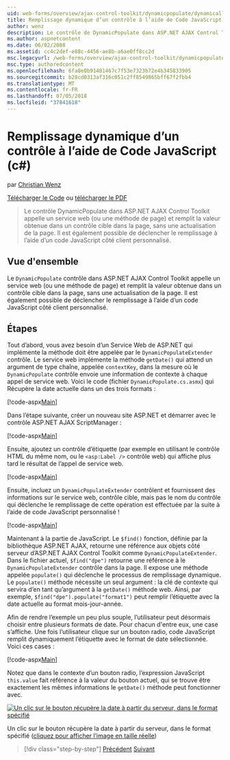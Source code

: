 ```yaml
---
uid: web-forms/overview/ajax-control-toolkit/dynamicpopulate/dynamically-populating-a-control-using-javascript-code-cs
title: Remplissage dynamique d’un contrôle à l’aide de Code JavaScript (c#) | Microsoft Docs
author: wenz
description: Le contrôle de DynamicPopulate dans ASP.NET AJAX Control Toolkit appelle un service web (ou une méthode de page) et remplit la valeur obtenue dans un contrôle cible sur t...
ms.author: aspnetcontent
ms.date: 06/02/2008
ms.assetid: cc4c2def-e88c-4456-ae8b-a6ae0ff8cc2d
msc.legacyurl: /web-forms/overview/ajax-control-toolkit/dynamicpopulate/dynamically-populating-a-control-using-javascript-code-cs
msc.type: authoredcontent
ms.openlocfilehash: 6fa8e0b91481467c7f53e7323b72e4b345833905
ms.sourcegitcommit: b28cd0313af316c051c2ff8549865bff67f2fbb4
ms.translationtype: MT
ms.contentlocale: fr-FR
ms.lasthandoff: 07/05/2018
ms.locfileid: "37841618"
---
```

<a name="dynamically-populating-a-control-using-javascript-code-c"></a>Remplissage dynamique d’un contrôle à l’aide de Code JavaScript (c#)
====================
par [Christian Wenz](https://github.com/wenz)

[Télécharger le Code](http://download.microsoft.com/download/d/8/f/d8f2f6f9-1b7c-46ad-9252-e1fc81bdea3e/dynamicpopulate1.cs.zip) ou [télécharger le PDF](http://download.microsoft.com/download/b/6/a/b6ae89ee-df69-4c87-9bfb-ad1eb2b23373/dynamicpopulate1CS.pdf)

> Le contrôle DynamicPopulate dans ASP.NET AJAX Control Toolkit appelle un service web (ou une méthode de page) et remplit la valeur obtenue dans un contrôle cible dans la page, sans une actualisation de la page. Il est également possible de déclencher le remplissage à l’aide d’un code JavaScript côté client personnalisé.


## <a name="overview"></a>Vue d'ensemble

Le `DynamicPopulate` contrôle dans ASP.NET AJAX Control Toolkit appelle un service web (ou une méthode de page) et remplit la valeur obtenue dans un contrôle cible dans la page, sans une actualisation de la page. Il est également possible de déclencher le remplissage à l’aide d’un code JavaScript côté client personnalisé.

## <a name="steps"></a>Étapes

Tout d’abord, vous avez besoin d’un Service Web de ASP.NET qui implémente la méthode doit être appelée par le `DynamicPopulateExtender` contrôle. Le service web implémente la méthode `getDate()` qui attend un argument de type chaîne, appelée `contextKey`, dans la mesure où le `DynamicPopulate` contrôle envoie une information de contexte à chaque appel de service web. Voici le code (fichier `DynamicPopulate.cs.asmx`) qui Récupère la date actuelle dans un des trois formats :

[!code-aspx[Main](dynamically-populating-a-control-using-javascript-code-cs/samples/sample1.aspx)]

Dans l’étape suivante, créer un nouveau site ASP.NET et démarrer avec le contrôle ASP.NET AJAX ScriptManager :

[!code-aspx[Main](dynamically-populating-a-control-using-javascript-code-cs/samples/sample2.aspx)]

Ensuite, ajoutez un contrôle d’étiquette (par exemple en utilisant le contrôle HTML du même nom, ou le `<asp:Label />` contrôle web) qui affiche plus tard le résultat de l’appel de service web.

[!code-aspx[Main](dynamically-populating-a-control-using-javascript-code-cs/samples/sample3.aspx)]

Ensuite, incluez un `DynamicPopulateExtender` contrôlent et fournissent des informations sur le service web, contrôle cible, mais pas le nom du contrôle qui déclenche le remplissage de cette opération est effectuée par la suite à l’aide de code JavaScript personnalisé !

[!code-aspx[Main](dynamically-populating-a-control-using-javascript-code-cs/samples/sample4.aspx)]

Maintenant à la partie de JavaScript. Le `$find()` fonction, définie par la bibliothèque ASP.NET AJAX, retourne une référence aux objets côté serveur d’ASP.NET AJAX Control Toolkit comme `DynamicPopulateExtender`. Dans le fichier actuel, `$find("dpe")` retourne une référence à le `DynamicPopulateExtender` contrôle dans la page. Il expose une méthode appelée `populate()` qui déclenche le processus de remplissage dynamique. Le `populate()` méthode nécessite un seul argument : la clé de contexte qui servira d’en tant qu’argument à la `getDate()` méthode web. Ainsi, par exemple, `$find("dpe").populate("format1")` peut remplir l’étiquette avec la date actuelle au format mois-jour-année.

Afin de rendre l’exemple un peu plus souple, l’utilisateur peut désormais choisir entre plusieurs formats de date. Pour chacun d'entre eux, une case s’affiche. Une fois l’utilisateur clique sur un bouton radio, code JavaScript remplit dynamiquement l’étiquette avec le format de date sélectionnée. Voici ces cases :

[!code-aspx[Main](dynamically-populating-a-control-using-javascript-code-cs/samples/sample5.aspx)]

Notez que dans le contexte d’un bouton radio, l’expression JavaScript `this.value` fait référence à la valeur du bouton actuel, qui se trouve être exactement les mêmes informations le `getDate()` méthode peut fonctionner avec.


[![Un clic sur le bouton récupère la date à partir du serveur, dans le format spécifié](dynamically-populating-a-control-using-javascript-code-cs/_static/image2.png)](dynamically-populating-a-control-using-javascript-code-cs/_static/image1.png)

Un clic sur le bouton récupère la date à partir du serveur, dans le format spécifié ([cliquez pour afficher l’image en taille réelle](dynamically-populating-a-control-using-javascript-code-cs/_static/image3.png))

> [!div class="step-by-step"]
> [Précédent](dynamically-populating-a-control-cs.md)
> [Suivant](using-dynamicpopulate-with-a-user-control-and-javascript-cs.md)
